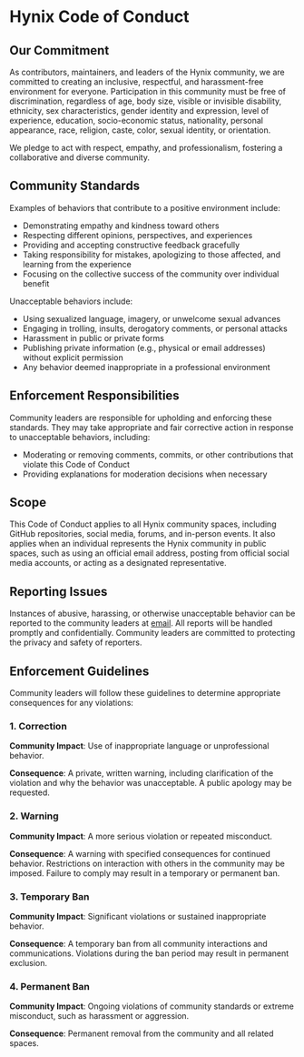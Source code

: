 # Hynix Code of Conduct

## Our Commitment

As contributors, maintainers, and leaders of the Hynix community, we are
committed to creating an inclusive, respectful, and harassment-free environment
for everyone. Participation in this community must be free of discrimination,
regardless of age, body size, visible or invisible disability, ethnicity, sex
characteristics, gender identity and expression, level of experience, education,
socio-economic status, nationality, personal appearance, race, religion, caste,
color, sexual identity, or orientation.

We pledge to act with respect, empathy, and professionalism, fostering a
collaborative and diverse community.

## Community Standards

Examples of behaviors that contribute to a positive environment include:

- Demonstrating empathy and kindness toward others
- Respecting different opinions, perspectives, and experiences
- Providing and accepting constructive feedback gracefully
- Taking responsibility for mistakes, apologizing to those affected, and
  learning from the experience
- Focusing on the collective success of the community over individual benefit

Unacceptable behaviors include:

- Using sexualized language, imagery, or unwelcome sexual advances
- Engaging in trolling, insults, derogatory comments, or personal attacks
- Harassment in public or private forms
- Publishing private information (e.g., physical or email addresses) without
  explicit permission
- Any behavior deemed inappropriate in a professional environment

## Enforcement Responsibilities

Community leaders are responsible for upholding and enforcing these standards.
They may take appropriate and fair corrective action in response to unacceptable
behaviors, including:

- Moderating or removing comments, commits, or other contributions that violate
  this Code of Conduct
- Providing explanations for moderation decisions when necessary

## Scope

This Code of Conduct applies to all Hynix community spaces, including GitHub
repositories, social media, forums, and in-person events. It also applies when
an individual represents the Hynix community in public spaces, such as using an
official email address, posting from official social media accounts, or acting
as a designated representative.

## Reporting Issues

Instances of abusive, harassing, or otherwise unacceptable behavior can be
reported to the community leaders at
[email](mailto:contact@hynix.cc?subject=[GitHub]%20Hynix%20Code%20of%20Conduct).
All reports will be handled promptly and confidentially. Community leaders are
committed to protecting the privacy and safety of reporters.

## Enforcement Guidelines

Community leaders will follow these guidelines to determine appropriate
consequences for any violations:

### 1. Correction

**Community Impact**: Use of inappropriate language or unprofessional behavior.

**Consequence**: A private, written warning, including clarification of the
violation and why the behavior was unacceptable. A public apology may be
requested.

### 2. Warning

**Community Impact**: A more serious violation or repeated misconduct.

**Consequence**: A warning with specified consequences for continued behavior.
Restrictions on interaction with others in the community may be imposed. Failure
to comply may result in a temporary or permanent ban.

### 3. Temporary Ban

**Community Impact**: Significant violations or sustained inappropriate
behavior.

**Consequence**: A temporary ban from all community interactions and
communications. Violations during the ban period may result in permanent
exclusion.

### 4. Permanent Ban

**Community Impact**: Ongoing violations of community standards or extreme
misconduct, such as harassment or aggression.

**Consequence**: Permanent removal from the community and all related spaces.
